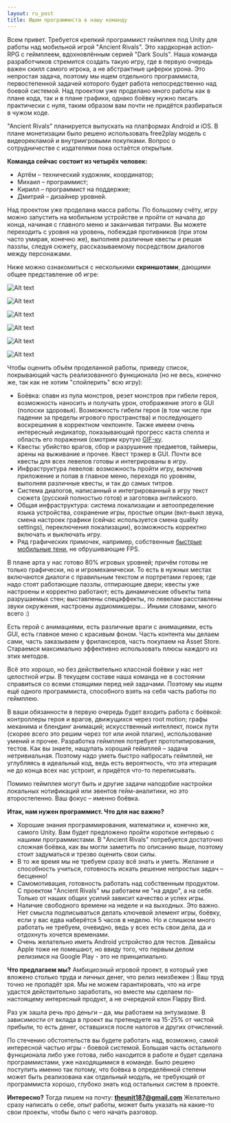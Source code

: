 ```yaml
---
layout: ru_post
title: Ищем программиста в нашу команду
---
```


Всем привет. Требуется крепкий программист геймплея под Unity для работы над мобильной игрой "Ancient Rivals". Это хардкорная action-RPG с геймплеем, вдохновлённым серией "Dark Souls". Наша команда разработчиков стремится создать такую игру, где в первую очередь важен скилл самого игрока, а не абстрактные циферки урона. Это непростая задача, поэтому мы ищем отдельного программиста, первостепенной задачей которого будет работа непосредственно над боевой системой. Над проектом уже проделано много работы как в плане кода, так и в плане графики, однако боёвку нужно писать практически с нуля, таким образом вам почти не придётся разбираться в чужом коде.

"Ancient Rivals" планируется выпускать на платформах Android и iOS. В плане монетизации было решено использовать free2play модель с видеорекламой и внутриигровыми покупками. Вопрос о сотрудничестве с издателями пока остаётся открытым.

**Команда сейчас состоит из четырёх человек:**

- Артём – технический художник, координатор;
- Михаил – программист;
- Кирилл – программист на поддержке;
- Дмитрий – дизайнер уровней.

Над проектом уже проделана масса работы. По большому счёту, игру можно запустить на мобильном устройстве и пройти от начала до конца, начиная с главного меню и заканчивая титрами. Вы можете переходить с уровня на уровень, побеждая противников (при этом часто умирая, конечно же), выполняя различные квесты и решая паззлы, следуя сюжету, рассказываемому посредством диалогов между персонажами.

Ниже можно ознакомиться с несколькими **скриншотами**, дающими общее представление об игре:

![Alt text](http://i.imgur.com/F1VPSqr.jpg)

![Alt text](http://i.imgur.com/ogxNP3Q.jpg)

![Alt text](http://i.imgur.com/c1lZgUp.jpg)

![Alt text](http://i.imgur.com/SaPvwsT.jpg)

![Alt text](http://i.imgur.com/J8xhYNm.jpg)

![Alt text](http://i.imgur.com/sNjZwMP.jpg)

Чтобы оценить объём проделанной работы, приведу список, покрывающий часть реализованного функционала (но не весь, конечно же, так как не хотим "спойлерить" всю игру):

- Боёвка: спавн из пула монстров, резет монстров при гибели героя, возможность наносить и получать урон, отображение этого в GUI (полоски здоровья). Возможность гибели героя (в том числе при падении за пределы игрового пространства) и последующего воскрешения в корректном чекпоинте. Также имеем очень интересный индикатор, показывающий прогресс каста спелла и область его поражения (смотрим крутую [GIF-ку](http://i.imgur.com/C4we4ke.gifv).
- Квесты: убийство врагов, сбор и разрушение предметов, таймеры, арены на выживание и прочее. Квест трэкер в GUI. Почти все квесты для всех левелов готовы и интегрированы в игру.
- Инфраструктура левелов: возможность пройти игру, включив приложение и попав в главное меню, переходя по уровням, выполняя различные квесты, и так до самых титров.
- Система диалогов, написанный и интегрированный в игру текст сюжета (русский полностью готов) и заготовка английского.
- Общая инфраструктура: система локализации и автоопределение языка устройства, сохранение игры, простые опции (вкл-выкл звука, смена настроек графики (сейчас используется смена quality settings), переключения локализации), возможность корректно включать и выключать игру.
- Ряд графических примочек, например, собственные [быстрые мобильные тени](http://ancient-rivals.com/ru-mobile-shadows), не обрушивающие FPS.

В плане арта у нас готово 80% игровых уровней; причём готовы не только графически, но и игромеханически. То есть в нужных местах включаются диалоги с правильным текстом и портретами героев; где надо стоят работающие паззлы, отпирающие двери; квесты уже настроены и корректно работают; есть динамические объекты типа разрушаемых стен; выставлены спецэффекты, по левелам расставлены звуки окружения, настроены аудиомикшеры... Иными словами, много всего :)

Есть герой с анимациями, есть различные враги с анимациями, есть GUI, есть главное меню с красивым фоном. Часть контента мы делаем сами, часть заказываем у фрилансеров, часть покупаем на Asset Store. Стараемся максимально эффективно использовать плюсы каждого из этих методов.

Всё это хорошо, но без действительно классной боёвки у нас нет целостной игры. В текущем составе наша команда не в состоянии справиться со всеми стоящими перед ней задачами. Поэтому мы ищем ещё одного программиста, способного взять на себя часть работы по геймплею.

В ваши обязанности в первую очередь будет входить работа с боёвкой: контроллеры героя и врагов, движущихся через root motion; графы меканима и блендинг анимаций; искусственный интеллект, поиск пути (скорее всего это решим через тот или иной плагин), использование умений и прочее. Разработка геймплея потребует прототипирования, тестов. Как вы знаете, нащупать хороший геймплей – задача нетривиальная. Поэтому надо уметь быстро набросать геймплей, не углубляясь в идеальный код, ведь есть вероятность, что эта итерация не до конца всех нас устроит, и придётся что-то переписывать.

Помимо геймплея могут быть и другие задачи наподобие настройки локальных нотификаций или эвентов гейм-аналитики, но это второстепенно. Ваш фокус – именно боёвка.

**Итак, нам нужен программист. Что для нас важно?**

- Хорошие знания программирования, математики и, конечно же, самого Unity. Вам будет предложено пройти короткое интервью с нашими программистами. В "Ancient Rivals" потребуется достаточно сложная боёвка, как вы могли заметить по описанию выше, поэтому стоит задуматься и трезво оценить свои силы.
- В то же время мы не требуем сразу всё знать и уметь. Желание и способность учиться, готовность искать решение непростых задач – бесценно!
- Самомотивация, готовность работать над собственным продуктом. С проектом "Ancient Rivals" мы работаем не "на дядю", а на себя. Только от наших общих усилий зависит качество и успех игры.
- Наличие свободного времени на неделе и на выходных. Это важно. Нет смысла подписываться делать ключевой элемент игры, боёвку, если у вас едва наберётся 5 часов в неделю. Но и слишком много работать не требуем, очевидно, ведь у всех есть свои дела, да и отдохнуть хочется временами.
- Очень желательно иметь Android устройство для тестов. Девайсы Apple тоже не помешают, но ввиду того, что первым делом релизимся на Google Play - это не принципиально.

**Что предлагаем мы?**
Амбициозный игровой проект, в который уже вложено столько труда и личных денег, что релиз неизбежен :) Ваш труд точно не пропадёт зря. Мы не можем гарантировать, что на игре удастся действительно заработать, но вместе мы сделаем по-настоящему интересный продукт, а не очередной клон Flappy Bird.

Раз уж зашла речь про деньги – да, мы работаем на энтузиазме. В зависимости от вклада в проект вы претендуете на 15-25% от чистой прибыли, то есть денег, оставшихся после налогов и других отчислений.

По стечению обстоятельств вы будете работать над, возможно, самой интересной частью игры - боевой системой. Большая часть остального функционала либо уже готова, либо находится в работе и будет сделана программистами, уже находящимися в команде. Было решено поступить именно так потому, что боёвка в определённой степени может быть реализована как отдельный модуль, не требующий от программиста хорошо, глубоко знать код остальных систем в проекте. 

**Интересно?**
Тогда пишем на почту: **theunit187@gmail.com**
Желательно сразу написать о себе, опыт работы, может быть указать на какие-то свои проекты, чтобы было с чего начать разговор.